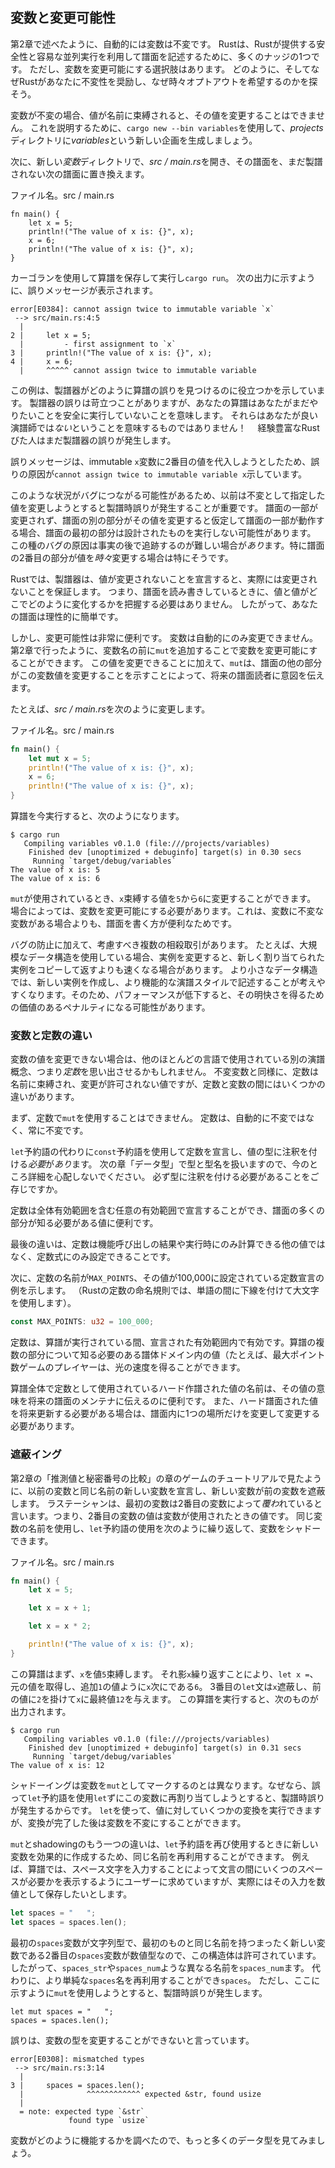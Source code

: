 ## 変数と変更可能性

第2章で述べたように、自動的には変数は不変です。
Rustは、Rustが提供する安全性と容易な並列実行を利用して譜面を記述するために、多くのナッジの1つです。
ただし、変数を変更可能にする選択肢はあります。
どのように、そしてなぜRustがあなたに不変性を奨励し、なぜ時々オプトアウトを希望するのかを探そう。

変数が不変の場合、値が名前に束縛されると、その値を変更することはできません。
これを説明するために、`cargo new --bin variables`を使用して、*projects*ディレクトリに*variables*という新しい企画を生成しましょう。

次に、新しい*変数*ディレクトリで、*src / main.rs*を開き、その譜面を、まだ製譜されない次の譜面に置き換えます。

<span class="filename">ファイル名。src / main.rs</span>

```rust,ignore
fn main() {
    let x = 5;
    println!("The value of x is: {}", x);
    x = 6;
    println!("The value of x is: {}", x);
}
```

カーゴランを使用して算譜を保存して実行し`cargo run`。
次の出力に示すように、誤りメッセージが表示されます。

```text
error[E0384]: cannot assign twice to immutable variable `x`
 --> src/main.rs:4:5
  |
2 |     let x = 5;
  |         - first assignment to `x`
3 |     println!("The value of x is: {}", x);
4 |     x = 6;
  |     ^^^^^ cannot assign twice to immutable variable
```

この例は、製譜器がどのように算譜の誤りを見つけるのに役立つかを示しています。
製譜器の誤りは苛立つことがありますが、あなたの算譜はあなたがまだやりたいことを安全に実行していないことを意味します。
それらはあなたが良い演譜師では*ない*ということを意味するものではありません！　
経験豊富なRustびた人はまだ製譜器の誤りが発生します。

誤りメッセージは、immutable `x`変数に2番目の値を代入しようとしたため、誤りの原因が`cannot assign twice to immutable variable x`示しています。

このような状況がバグにつながる可能性があるため、以前は不変として指定した値を変更しようとすると製譜時誤りが発生することが重要です。
譜面の一部が変更されず、譜面の別の部分がその値を変更すると仮定して譜面の一部が動作する場合、譜面の最初の部分は設計されたものを実行しない可能性があります。
この種のバグの原因は事実の後で追跡するのが難しい場合が*あり*ます。特に譜面の2番目の部分が値を*時々*変更する場合は特にそうです。

Rustでは、製譜器は、値が変更されないことを宣言すると、実際には変更されないことを保証します。
つまり、譜面を読み書きしているときに、値と値がどこでどのように変化するかを把握する必要はありません。
したがって、あなたの譜面は理性的に簡単です。

しかし、変更可能性は非常に便利です。
変数は自動的にのみ変更できません。
第2章で行ったように、変数名の前に`mut`を追加することで変数を変更可能にすることができます。
この値を変更できることに加えて、`mut`は、譜面の他の部分がこの変数値を変更することを示すことによって、将来の譜面読者に意図を伝えます。

たとえば、*src / main.rs*を次のように変更します。

<span class="filename">ファイル名。src / main.rs</span>

```rust
fn main() {
    let mut x = 5;
    println!("The value of x is: {}", x);
    x = 6;
    println!("The value of x is: {}", x);
}
```

算譜を今実行すると、次のようになります。

```text
$ cargo run
   Compiling variables v0.1.0 (file:///projects/variables)
    Finished dev [unoptimized + debuginfo] target(s) in 0.30 secs
     Running `target/debug/variables`
The value of x is: 5
The value of x is: 6
```

`mut`が使用されているとき、`x`束縛する値を`5`から`6`に変更することができます。
場合によっては、変数を変更可能にする必要があります。これは、変数に不変な変数がある場合よりも、譜面を書く方が便利なためです。

バグの防止に加えて、考慮すべき複数の相殺取引があります。
たとえば、大規模なデータ構造を使用している場合、実例を変更すると、新しく割り当てられた実例をコピーして返すよりも速くなる場合があります。
より小さなデータ構造では、新しい実例を作成し、より機能的な演譜スタイルで記述することが考えやすくなります。そのため、パフォーマンスが低下すると、その明快さを得るための価値のあるペナルティになる可能性があります。

### 変数と定数の違い

変数の値を変更できない場合は、他のほとんどの言語で使用されている別の演譜概念、つまり*定数*を思い出させるかもしれません。
不変変数と同様に、定数は名前に束縛され、変更が許可されない値ですが、定数と変数の間にはいくつかの違いがあります。

まず、定数で`mut`を使用することはできません。
定数は、自動的に不変ではなく、常に不変です。

`let`予約語の代わりに`const`予約語を使用して定数を宣言し、値の型に注釈を付ける*必要*が*あり*ます。
次の章「データ型」で型と型名を扱いますので、今のところ詳細を心配しないでください。
必ず型に注釈を付ける必要があることをご存じですか。

定数は全体有効範囲を含む任意の有効範囲で宣言することができ、譜面の多くの部分が知る必要がある値に便利です。

最後の違いは、定数は機能呼び出しの結果や実行時にのみ計算できる他の値ではなく、定数式にのみ設定できることです。

次に、定数の名前が`MAX_POINTS`、その値が100,000に設定されている定数宣言の例を示します。
（Rustの定数の命名規則では、単語の間に下線を付けて大文字を使用します）。

```rust
const MAX_POINTS: u32 = 100_000;
```

定数は、算譜が実行されている間、宣言された有効範囲内で有効です。算譜の複数の部分について知る必要のある譜体ドメイン内の値（たとえば、最大ポイント数ゲームのプレイヤーは、光の速度を得ることができます。

算譜全体で定数として使用されているハード作譜された値の名前は、その値の意味を将来の譜面のメンテナに伝えるのに便利です。
また、ハード譜面された値を将来更新する必要がある場合は、譜面内に1つの場所だけを変更して変更する必要があります。

### 遮蔽イング

第2章の「推測値と秘密番号の比較」の章のゲームのチュートリアルで見たように、以前の変数と同じ名前の新しい変数を宣言し、新しい変数が前の変数を遮蔽します。
ラステーシャンは、最初の変数は2番目の変数によって*覆わ*れていると言います。つまり、2番目の変数の値は変数が使用されたときの値です。
同じ変数の名前を使用し、`let`予約語の使用を次のように繰り返して、変数をシャドーできます。

<span class="filename">ファイル名。src / main.rs</span>

```rust
fn main() {
    let x = 5;

    let x = x + 1;

    let x = x * 2;

    println!("The value of x is: {}", x);
}
```

この算譜はまず、`x`を値`5`束縛します。
それ影`x`繰り返すことにより、`let x =`、元の値を取得し、追加`1`の値ように`x`次にである`6`。
3番目の`let`文は`x`遮蔽し、前の値に`2`を掛けて`x`に最終値`12`を与えます。
この算譜を実行すると、次のものが出力されます。

```text
$ cargo run
   Compiling variables v0.1.0 (file:///projects/variables)
    Finished dev [unoptimized + debuginfo] target(s) in 0.31 secs
     Running `target/debug/variables`
The value of x is: 12
```

シャドーイングは変数を`mut`としてマークするのとは異なります。なぜなら、誤って`let`予約語を使用`let`ずにこの変数に再割り当てしようとすると、製譜時誤りが発生するからです。
`let`を使って、値に対していくつかの変換を実行できますが、変換が完了した後は変数を不変にすることができます。

`mut`とshadowingのもう一つの違いは、`let`予約語を再び使用するときに新しい変数を効果的に作成するため、同じ名前を再利用することができます。
例えば、算譜では、スペース文字を入力することによって文言の間にいくつのスペースが必要かを表示するようにユーザーに求めていますが、実際にはその入力を数値として保存したいとします。

```rust
let spaces = "   ";
let spaces = spaces.len();
```

最初の`spaces`変数が文字列型で、最初のものと同じ名前を持つまったく新しい変数である2番目の`spaces`変数が数値型なので、この構造体は許可されています。
したがって、`spaces_str`や`spaces_num`ような異なる名前を`spaces_num`ます。
代わりに、より単純な`spaces`名を再利用することができ`spaces`。
ただし、ここに示すように`mut`を使用しようとすると、製譜時誤りが発生します。

```rust,ignore
let mut spaces = "   ";
spaces = spaces.len();
```

誤りは、変数の型を変更することができないと言っています。

```text
error[E0308]: mismatched types
 --> src/main.rs:3:14
  |
3 |     spaces = spaces.len();
  |              ^^^^^^^^^^^^ expected &str, found usize
  |
  = note: expected type `&str`
             found type `usize`
```

変数がどのように機能するかを調べたので、もっと多くのデータ型を見てみましょう。
